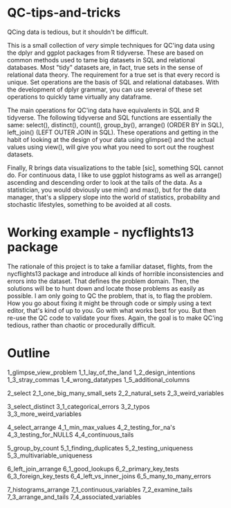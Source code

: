 # QC-tips-and-tricks
 
QCing data is tedious, but it shouldn't be difficult.

This is a small collection of *very* simple techniques for QC'ing data using the dplyr and ggplot packages from R tidyverse. These are based on common methods used to tame big datasets in SQL and relational databases. Most "tidy" datasets are, in fact, true sets in the sense of relational data theory. The requirement for a true set is that every record is unique. Set operations are the basis of SQL and relational databases. With the development of dplyr grammar, you can use several of these set operations to quickly tame virtually any dataframe.

The main operations for QC'ing data have equivalents in SQL and R tidyverse. The following tidyverse and SQL functions are essentially the same: select(), distinct(), count(), group_by(), arrange() (ORDER BY in SQL), left_join() (LEFT OUTER JOIN in SQL). These operations and getting in the habit of looking at the design of your data using glimpse() and the actual values using view(), will give you what you need to sort out the roughest datasets.

Finally, R brings data visualizations to the table [sic], something SQL cannot do. For continuous data, I like to use ggplot histograms as well as arrange() ascending and descending order to look at the tails of the data. As a statistician, you would obviously use min() and max(), but for the data manager, that's a slippery slope into the world of statistics, probability and stochastic lifestyles, something to be avoided at all costs. 

# Working example - nycflights13 package

The rationale of this project is to take a familiar dataset, flights, from the nycflights13 package and introduce all kinds of horrible inconsistencies and errors into the dataset. That defines the problem domain. Then, the solutions will be to hunt down and locate those problems as easily as possible. I am only going to QC the problem, that is, to flag the problem. How you go about fixing it might be through code or simply using a text editor, that's kind of up to you. Go with what works best for you. But then re-use the QC code to validate your fixes. Again, the goal is to make QC'ing tedious, rather than chaotic or procedurally difficult.

# Outline

  1_glimpse_view_problem
  1_1_lay_of_the_land
  1_2_design_intentions
  1_3_stray_commas
  1_4_wrong_datatypes
  1_5_additional_columns
  
  2_select
  2_1_one_big_many_small_sets
  2_2_natural_sets
  2_3_weird_variables 
  
  3_select_distinct
  3_1_categorical_errors
  3_2_typos
  3_3_more_weird_variables 
  
  4_select_arrange
  4_1_min_max_values
  4_2_testing_for_na's
  4_3_testing_for_NULLS
  4_4_continuous_tails
  
  5_group_by_count
  5_1_finding_duplicates 
  5_2_testing_uniqueness
  5_3_multivariable_uniqueness
  
  6_left_join_arrange
  6_1_good_lookups
  6_2_primary_key_tests
  6_3_foreign_key_tests
  6_4_left_vs_inner_joins
  6_5_many_to_many_errors
  
  7_histograms_arrange
  7_1_continuous_variables
  7_2_examine_tails
  7_3_arrange_and_tails
  7_4_associated_variables


      





